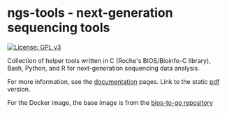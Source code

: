 # ngs-tools - next-generation sequencing tools
[![License: GPL v3](https://img.shields.io/badge/License-GPLv3-blue.svg)](https://www.gnu.org/licenses/gpl-3.0)

Collection of helper tools written in C (Roche's BIOS/Bioinfo-C library), Bash, Python, and R for next-generation sequencing data analysis.

For more information, see the [documentation](https://bedapub.github.io/ngs-tools/) pages.
Link to the static [pdf](./ngs-tools_documentation.pdf) version.

For the Docker image, the base image is from the [bios-to-go repository](https://github.com/bedapub/bios-to-go)
